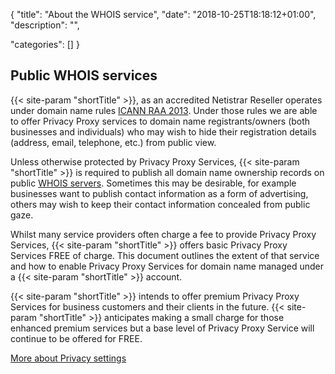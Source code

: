 
{
"title": "About the WHOIS service",
"date": "2018-10-25T18:18:12+01:00",
"description": "",

"categories": []
}

## Public WHOIS services
{{< site-param "shortTitle" >}}, as an accredited Netistrar Reseller operates under domain name rules [ICANN RAA 2013](https://www.icann.org/resources/pages/approved-with-specs-2013-09-17-en). Under those rules we are able to offer Privacy Proxy services to domain name registrants/owners (both businesses and individuals) who may wish to hide their registration details (address, email, telephone, etc.) from public view.

Unless otherwise protected by Privacy Proxy Services, {{< site-param "shortTitle" >}} is required to publish all domain name ownership records on public [WHOIS servers](http://en.wikipedia.org/wiki/Whois). Sometimes this may be desirable, for example businesses want to publish contact information as a form of advertising, others may wish to keep their contact information concealed from public gaze.

Whilst many service providers often charge a fee to provide Privacy Proxy Services, {{< site-param "shortTitle" >}} offers basic Privacy Proxy Services FREE of charge. This document outlines the extent of that service and how to enable Privacy Proxy Services for domain name managed under a {{< site-param "shortTitle" >}} account.

{{< site-param "shortTitle" >}} intends to offer premium Privacy Proxy Services for business customers and their clients in the future. {{< site-param "shortTitle" >}} anticipates making a small charge for those enhanced premium services but a base level of Privacy Proxy Service will continue to be offered for FREE.

<a class="cta-link" href="/help/privacy-and-whois-services/your-privacy/">More about Privacy settings</a>
